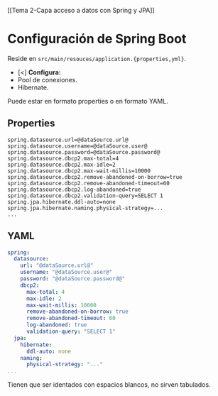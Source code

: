 [[Tema 2-Capa acceso a datos con Spring y JPA]]

# Configuración de Spring Boot
Reside en `src/main/resouces/application.{properties,yml}`.
+ [<] **Configura:**
+ Pool de conexiones.
+ Hibernate.

Puede estar en formato properties o en formato YAML.

## Properties
```properties
spring.datasource.url=@dataSource.url@
spring.datasource.username=@dataSource.user@ 
spring.datasource.password=@dataSource.password@ 
spring.datasource.dbcp2.max-total=4 
spring.datasource.dbcp2.max-idle=2 
spring.datasource.dbcp2.max-wait-millis=10000 
spring.datasource.dbcp2.remove-abandoned-on-borrow=true
spring.datasource.dbcp2.remove-abandoned-timeout=60 
spring.datasource.dbcp2.log-abandoned=true 
spring.datasource.dbcp2.validation-query=SELECT 1 
spring.jpa.hibernate.ddl-auto=none 
spring.jpa.hibernate.naming.physical-strategy=...
...
```

## YAML
```yaml
spring:
  datasource:
    url: "@dataSource.url@"
    username: "@dataSource.user@"
    password: "@dataSource.password@"
    dbcp2:
      max-total: 4
      max-idle: 2
      max-wait-millis: 10000
      remove-abandoned-on-borrow: true
      remove-abandoned-timeout: 60
      log-abandoned: true
      validation-query: "SELECT 1"
  jpa:
    hibernate:
      ddl-auto: none
    naming:
      physical-strategy: "..."
...
```

Tienen que ser identados con espacios blancos, no sirven tabulados.